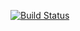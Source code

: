 [![Build Status][travis-img]][travis-url]

[travis-img]: https://travis-ci.org/timjb/timjb.github.io.svg?branch=source
[travis-url]: https://travis-ci.org/timjb/timjb.github.io
